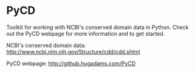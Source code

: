 PyCD
====

  Toolkit for working with NCBI's conserved domain data in Python.  Check out
  the PyCD webpage for more information and to get started.

NCBI's conserved domain data: http://www.ncbi.nlm.nih.gov/Structure/cdd/cdd.shtml

PyCD webpage: http://github.hugadams.com/PyCD


